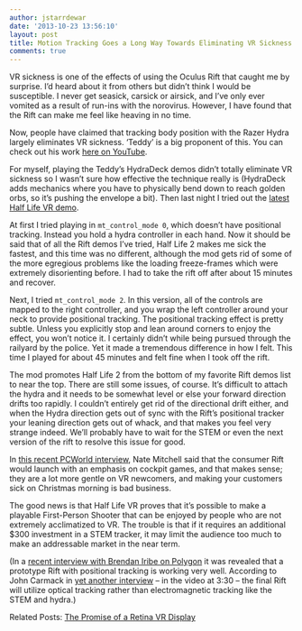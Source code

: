 ```yaml
---
author: jstarrdewar
date: '2013-10-23 13:56:10'
layout: post
title: Motion Tracking Goes a Long Way Towards Eliminating VR Sickness
comments: true
---
```


VR sickness is one of the effects of using the Oculus Rift that caught me by surprise.  I’d heard about it from others but didn’t think I would be susceptible.  I never get seasick, carsick or airsick, and I’ve only ever vomited as a result of run-ins with the norovirus.  However, I have found that the Rift can make me feel like heaving in no time.

Now, people have claimed that tracking body position with the Razer Hydra largely eliminates VR sickness.  ‘Teddy’ is a big proponent of this.  You can check out his work [here on YouTube](http://www.youtube.com/watch?v=u-92rvc_Y-E).

For myself, playing the Teddy’s HydraDeck demos didn’t totally eliminate VR sickness so I wasn’t sure how effective the technique really is (HydraDeck adds mechanics where you have to physically bend down to reach golden orbs, so it’s pushing the envelope a bit).  Then last night I tried out the [latest Half Life VR demo](http://vrmods.wordpress.com/).  

At first I tried playing in `mt_control_mode 0`, which doesn’t have positional tracking.  Instead you hold a hydra controller in each hand.  Now it should be said that of all the Rift demos I’ve tried, Half Life 2 makes me sick the fastest, and this time was no different, although the mod gets rid of some of the more egregious problems like the loading freeze-frames which were extremely disorienting before.  I had to take the rift off after about 15 minutes and recover.

Next, I tried `mt_control_mode 2`.  In this version, all of the controls are mapped to the right controller, and you wrap the left controller around your neck to provide positional tracking.  The positional tracking effect is pretty subtle.  Unless you explicitly stop and lean around corners to enjoy the effect, you won’t notice it.  I certainly didn’t while being pursued through the railyard by the police.  Yet it made a tremendous difference in how I felt.  This time I played for about 45 minutes and felt fine when I took off the rift.

The mod promotes Half Life 2 from the bottom of my favorite Rift demos list to near the top.  There are still some issues, of course.  It’s difficult to attach the hydra and it needs to be somewhat level or else your forward direction drifts too rapidly.  I couldn’t entirely get rid of the directional drift either, and when the Hydra direction gets out of sync with the Rift’s positional tracker your leaning direction gets out of whack, and that makes you feel very strange indeed.  We’ll probably have to wait for the STEM or even the next version of the rift to resolve this issue for good.

In [this recent PCWorld interview](http://www.pcworld.com/article/2053682/oculus-rift-team-talks-steam-support-hamster-balls-and-90s-vr-at-indiecade.html), Nate Mitchell said that the consumer Rift would launch with an emphasis on cockpit games, and that makes sense; they are a lot more gentle on VR newcomers, and making your customers sick on Christmas morning is bad business.  

The good news is that Half Life VR proves that it’s possible to make a playable First-Person Shooter that can be enjoyed by people who are not extremely acclimatized to VR.  The trouble is that if it requires an additional $300 investment in a STEM tracker, it may limit the audience too much to make an addressable market in the near term.

(In a [recent interview with Brendan Iribe on Polygon](http://www.polygon.com/2013/10/17/4850272/oculus-ceo-gets-sick-from-vr-but-says-hes-found-the-remedy) it was revealed that a prototype Rift with positional tracking is working very well.  According to John Carmack in [yet another interview](http://www.engadget.com/2013/10/18/oculus-rift-john-carmack-interview/) – in the video at 3:30 – the final Rift will utilize optical tracking rather than electromagnetic tracking like the STEM and hydra.)

Related Posts: [The Promise of a Retina VR Display](/blog/2013/01/26/the-promise-of-a-retina-vr-display/)